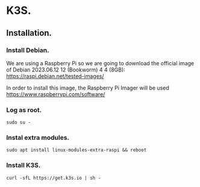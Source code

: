 # K3S.

## Installation.

### Install Debian.

We are using a Raspberry Pi so we are going to download the official image of Debian 2023.06.12	12 (Bookworm)	4	4 (8GB): https://raspi.debian.net/tested-images/

In order to install this image, the Raspberry Pi Imager will be used https://www.raspberrypi.com/software/

### Log as root.

````
sudo su -
````

### Instal extra modules.

````
sudo apt install linux-modules-extra-raspi && reboot
````

### Install K3S.

````
curl -sfL https://get.k3s.io | sh -
````
